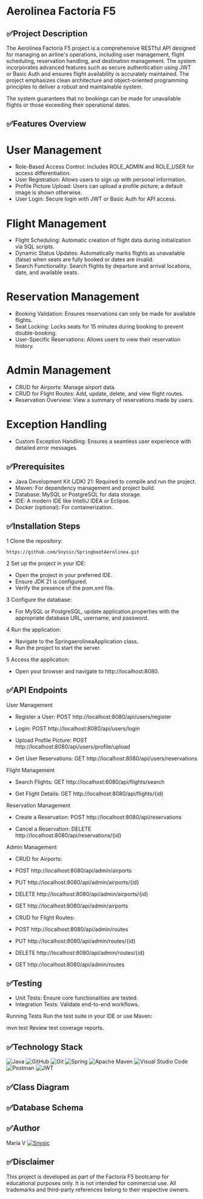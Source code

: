 # Aerolinea Factoría F5

## ✅Project Description
The Aerolínea Factoría F5 project is a comprehensive RESTful API designed for managing an airline's operations, including user management, flight scheduling, reservation handling, and destination management. The system incorporates advanced features such as secure authentication using JWT or Basic Auth and ensures flight availability is accurately maintained. The project emphasizes clean architecture and object-oriented programming principles to deliver a robust and maintainable system.

The system guarantees that no bookings can be made for unavailable flights or those exceeding their operational dates.

## ✅Features Overview

# User Management
 - Role-Based Access Control: Includes ROLE_ADMIN and ROLE_USER for access differentiation.
 - User Registration: Allows users to sign up with personal information.
 - Profile Picture Upload: Users can upload a profile picture; a default image is shown otherwise.
 - User Login: Secure login with JWT or Basic Auth for API access.
# Flight Management
 - Flight Scheduling: Automatic creation of flight data during initialization via SQL scripts.
 - Dynamic Status Updates: Automatically marks flights as unavailable (false) when seats are fully booked or dates are invalid.
 - Search Functionality: Search flights by departure and arrival locations, date, and available seats.
# Reservation Management
 - Booking Validation: Ensures reservations can only be made for available flights.
 - Seat Locking: Locks seats for 15 minutes during booking to prevent double-booking.
 - User-Specific Reservations: Allows users to view their reservation history.
# Admin Management
 - CRUD for Airports: Manage airport data.
 - CRUD for Flight Routes: Add, update, delete, and view flight routes.
 - Reservation Overview: View a summary of reservations made by users.
# Exception Handling
 - Custom Exception Handling: Ensures a seamless user experience with detailed error messages.

## ✅Prerequisites

 - Java Development Kit (JDK) 21: Required to compile and run the project.
 - Maven: For dependency management and project build.
 - Database: MySQL or PostgreSQL for data storage.
 - IDE: A modern IDE like IntelliJ IDEA or Eclipse.
 - Docker (optional): For containerization.
  
## ✅Installation Steps

1 Clone the repository:

 ``https://github.com/Snysic/SpringbootAerolinea.git``

2 Set up the project in your IDE:

- Open the project in your preferred IDE.
- Ensure JDK 21 is configured.
- Verify the presence of the pom.xml file.
  
3 Configure the database:

 - For MySQL or PostgreSQL, update application.properties with the appropriate database URL, username, and password.

4 Run the application:

- Navigate to the SpringaerolineaApplication class.
- Run the project to start the server.
  
5 Access the application:

- Open your browser and navigate to http://localhost:8080.

## ✅API Endpoints

User Management
- Register a User:
POST http://localhost:8080/api/users/register

- Login:
POST http://localhost:8080/api/users/login

- Upload Profile Picture:
POST http://localhost:8080/api/users/profile/upload

- Get User Reservations:
GET http://localhost:8080/api/users/reservations

Flight Management
- Search Flights:
GET http://localhost:8080/api/flights/search

- Get Flight Details:
GET http://localhost:8080/api/flights/{id}

Reservation Management
- Create a Reservation:
POST http://localhost:8080/api/reservations

- Cancel a Reservation:
DELETE http://localhost:8080/api/reservations/{id}

Admin Management
- CRUD for Airports:
- POST http://localhost:8080/api/admin/airports
- PUT http://localhost:8080/api/admin/airports/{id}
- DELETE http://localhost:8080/api/admin/airports/{id}
- GET http://localhost:8080/api/admin/airports

- CRUD for Flight Routes:
- POST http://localhost:8080/api/admin/routes
- PUT http://localhost:8080/api/admin/routes/{id}
- DELETE http://localhost:8080/api/admin/routes/{id}
- GET http://localhost:8080/api/admin/routes

## ✅Testing

- Unit Tests: Ensure core functionalities are tested.
- Integration Tests: Validate end-to-end workflows.

Running Tests
Run the test suite in your IDE or use Maven:

mvn test
Review test coverage reports.

## ✅Technology Stack

![Java](https://img.shields.io/badge/java-%23ED8B00.svg?style=for-the-badge&logo=openjdk&logoColor=white) 
![GitHub](https://img.shields.io/badge/github-%23121011.svg?style=for-the-badge&logo=github&logoColor=white)
![Git](https://img.shields.io/badge/git-%23F05033.svg?style=for-the-badge&logo=git&logoColor=white)
![Spring](https://img.shields.io/badge/spring-%236DB33F.svg?style=for-the-badge&logo=spring&logoColor=white)
![Apache Maven](https://img.shields.io/badge/Apache%20Maven-C71A36?style=for-the-badge&logo=Apache%20Maven&logoColor=white)
![Visual Studio Code](https://img.shields.io/badge/Visual%20Studio%20Code-0078d7.svg?style=for-the-badge&logo=visual-studio-code&logoColor=white)
![Postman](https://img.shields.io/badge/Postman-FF6C37?style=for-the-badge&logo=postman&logoColor=white)
![JWT](https://img.shields.io/badge/JWT-black?style=for-the-badge&logo=JSON%20web%20tokens)

## ✅Class Diagram

## ✅Database Schema

## ✅Author

Maria V [![Snysic](https://img.icons8.com/ios-glyphs/30/000000/github.png)](https://github.com/Snysic)


## ✅Disclaimer

This project is developed as part of the Factoría F5 bootcamp for educational purposes only. It is not intended for commercial use. All trademarks and third-party references belong to their respective owners.




